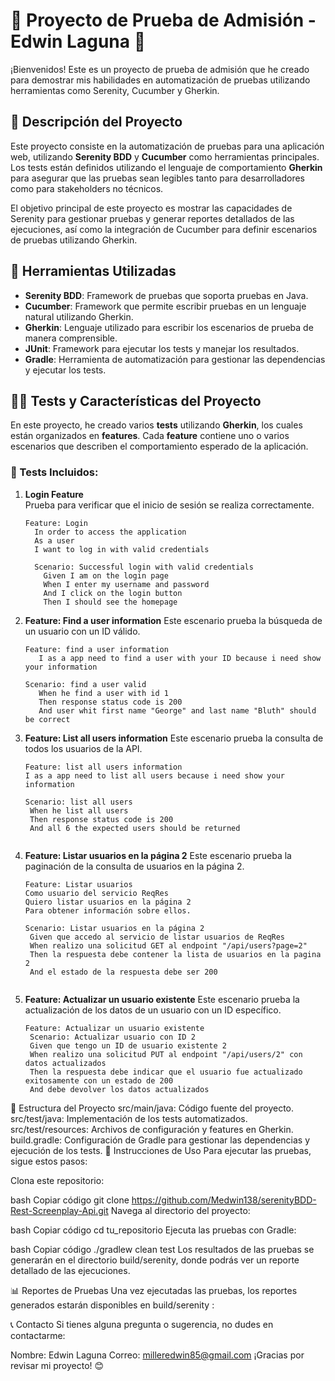 # 📝 Proyecto de Prueba de Admisión - Edwin Laguna 🚀

¡Bienvenidos! Este es un proyecto de prueba de admisión que he creado para demostrar mis habilidades en automatización de pruebas utilizando herramientas como Serenity, Cucumber y Gherkin.

## 📌 Descripción del Proyecto

Este proyecto consiste en la automatización de pruebas para una aplicación web, utilizando **Serenity BDD** y **Cucumber** como herramientas principales. Los tests están definidos utilizando el lenguaje de comportamiento **Gherkin** para asegurar que las pruebas sean legibles tanto para desarrolladores como para stakeholders no técnicos.

El objetivo principal de este proyecto es mostrar las capacidades de Serenity para gestionar pruebas y generar reportes detallados de las ejecuciones, así como la integración de Cucumber para definir escenarios de pruebas utilizando Gherkin.

## 🔧 Herramientas Utilizadas

- **Serenity BDD**: Framework de pruebas que soporta pruebas en Java.
- **Cucumber**: Framework que permite escribir pruebas en un lenguaje natural utilizando Gherkin.
- **Gherkin**: Lenguaje utilizado para escribir los escenarios de prueba de manera comprensible.
- **JUnit**: Framework para ejecutar los tests y manejar los resultados.
- **Gradle**: Herramienta de automatización para gestionar las dependencias y ejecutar los tests.

## 🧑‍💻 Tests y Características del Proyecto

En este proyecto, he creado varios **tests** utilizando **Gherkin**, los cuales están organizados en **features**. Cada **feature** contiene uno o varios escenarios que describen el comportamiento esperado de la aplicación.

### 📑 Tests Incluidos:

1. **Login Feature**  
   Prueba para verificar que el inicio de sesión se realiza correctamente.
   ```gherkin
   Feature: Login
     In order to access the application
     As a user
     I want to log in with valid credentials

     Scenario: Successful login with valid credentials
       Given I am on the login page
       When I enter my username and password
       And I click on the login button
       Then I should see the homepage
2. **Feature: Find a user information** 
    Este escenario prueba la búsqueda de un usuario con un ID válido.
     ```gherkin
     Feature: find a user information
        I as a app need to find a user with your ID because i need show your information

     Scenario: find a user valid
        When he find a user with id 1
        Then response status code is 200
        And user whit first name "George" and last name "Bluth" should be correct

3. **Feature: List all users information**
   Este escenario prueba la consulta de todos los usuarios de la API.
   ```gherkin
   Feature: list all users information
   I as a app need to list all users because i need show your information

   Scenario: list all users
    When he list all users
    Then response status code is 200
    And all 6 the expected users should be returned


4. **Feature: Listar usuarios en la página 2**
   Este escenario prueba la paginación de la consulta de usuarios en la página 2.

   ```gherkin
   Feature: Listar usuarios
   Como usuario del servicio ReqRes
   Quiero listar usuarios en la página 2
   Para obtener información sobre ellos.

   Scenario: Listar usuarios en la página 2
    Given que accedo al servicio de listar usuarios de ReqRes
    When realizo una solicitud GET al endpoint "/api/users?page=2"
    Then la respuesta debe contener la lista de usuarios en la pagina 2
    And el estado de la respuesta debe ser 200


5. **Feature: Actualizar un usuario existente**
   Este escenario prueba la actualización de los datos de un usuario con un ID específico.
   ```gherkin
   Feature: Actualizar un usuario existente
    Scenario: Actualizar usuario con ID 2
    Given que tengo un ID de usuario existente 2
    When realizo una solicitud PUT al endpoint "/api/users/2" con datos actualizados
    Then la respuesta debe indicar que el usuario fue actualizado exitosamente con un estado de 200
    And debe devolver los datos actualizados    

📂 Estructura del Proyecto
src/main/java: Código fuente del proyecto.
src/test/java: Implementación de los tests automatizados.
src/test/resources: Archivos de configuración y features en Gherkin.
build.gradle: Configuración de Gradle para gestionar las dependencias y ejecución de los tests.
🚀 Instrucciones de Uso
Para ejecutar las pruebas, sigue estos pasos:

Clona este repositorio:

bash
Copiar código
git clone https://github.com/Medwin138/serenityBDD-Rest-Screenplay-Api.git
Navega al directorio del proyecto:

bash
Copiar código
cd tu_repositorio
Ejecuta las pruebas con Gradle:

bash
Copiar código
./gradlew clean test
Los resultados de las pruebas se generarán en el directorio build/serenity, donde podrás ver un reporte detallado de las ejecuciones.

📊 Reportes de Pruebas
Una vez ejecutadas las pruebas, los reportes generados estarán disponibles en build/serenity :


📞 Contacto
Si tienes alguna pregunta o sugerencia, no dudes en contactarme:

Nombre: Edwin Laguna
Correo: milleredwin85@gmail.com
¡Gracias por revisar mi proyecto! 😊

